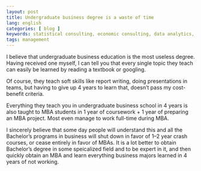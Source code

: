 ```yaml
---
layout: post
title: Undergraduate business degree is a waste of time
lang: english
categories: [ blog ]
keywords: statistical consulting, economic consulting, data analytics, econometrics
tags: management
---
```


I believe that undergraduate business education is the most useless degree. Having received one myself, I can tell you that every single topic they teach can easily be learned by reading a textbook or googling.  

Of course, they teach soft skills like report writing, doing presentations in teams, but having to give up 4 years to learn that, doesn’t pass my cost-benefit criteria.  

Everything they teach you in undergraduate business school in 4 years is also taught to MBA students in 1 year of coursework + 1 year of preparing an MBA project. Most even manage to work full-time during MBA.  

I sincerely believe that some day people will understand this and all the Bachelor’s programs in business will shut down in favor of 1–2 year crash courses, or cease entirely in favor of MBAs. It is a lot better to obtain Bachelor’s degree in some speicalized field and to be expert in it, and then quickly obtain an MBA and learn everything business majors learned in 4 years of not working.
